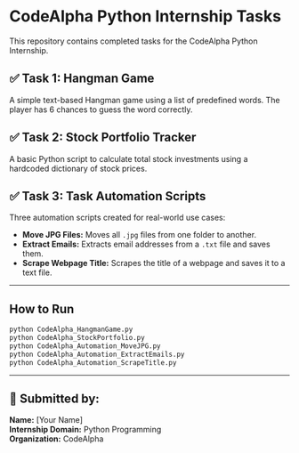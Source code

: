 # CodeAlpha Python Internship Tasks

This repository contains completed tasks for the CodeAlpha Python Internship.

## ✅ Task 1: Hangman Game
A simple text-based Hangman game using a list of predefined words. The player has 6 chances to guess the word correctly.

## ✅ Task 2: Stock Portfolio Tracker
A basic Python script to calculate total stock investments using a hardcoded dictionary of stock prices.

## ✅ Task 3: Task Automation Scripts
Three automation scripts created for real-world use cases:
- **Move JPG Files:** Moves all `.jpg` files from one folder to another.
- **Extract Emails:** Extracts email addresses from a `.txt` file and saves them.
- **Scrape Webpage Title:** Scrapes the title of a webpage and saves it to a text file.

---

## How to Run
```bash
python CodeAlpha_HangmanGame.py
python CodeAlpha_StockPortfolio.py
python CodeAlpha_Automation_MoveJPG.py
python CodeAlpha_Automation_ExtractEmails.py
python CodeAlpha_Automation_ScrapeTitle.py
```

---

## 💼 Submitted by:
**Name:** [Your Name]  
**Internship Domain:** Python Programming  
**Organization:** CodeAlpha  
